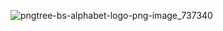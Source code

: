![pngtree-bs-alphabet-logo-png-image_737340](https://github.com/user-attachments/assets/3dac4341-c21c-4f54-a2a2-26180ce238d3)
